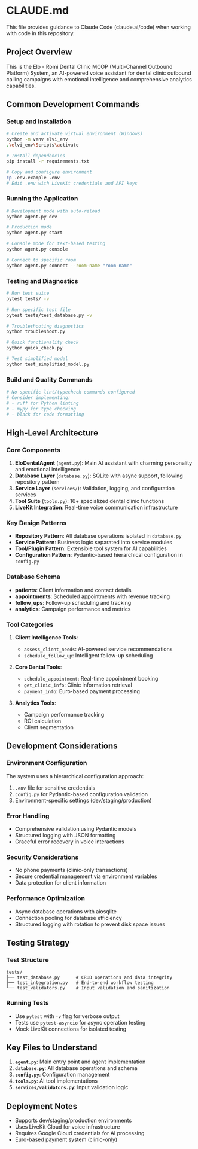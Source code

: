 # CLAUDE.md

This file provides guidance to Claude Code (claude.ai/code) when working with code in this repository.

## Project Overview

This is the Elo - Romi Dental Clinic MCOP (Multi-Channel Outbound Platform) System, an AI-powered voice assistant for dental clinic outbound calling campaigns with emotional intelligence and comprehensive analytics capabilities.

## Common Development Commands

### Setup and Installation
```bash
# Create and activate virtual environment (Windows)
python -m venv elvi_env
.\elvi_env\Scripts\activate

# Install dependencies
pip install -r requirements.txt

# Copy and configure environment
cp .env.example .env
# Edit .env with LiveKit credentials and API keys
```

### Running the Application
```bash
# Development mode with auto-reload
python agent.py dev

# Production mode
python agent.py start

# Console mode for text-based testing
python agent.py console

# Connect to specific room
python agent.py connect --room-name "room-name"
```

### Testing and Diagnostics
```bash
# Run test suite
pytest tests/ -v

# Run specific test file
pytest tests/test_database.py -v

# Troubleshooting diagnostics
python troubleshoot.py

# Quick functionality check
python quick_check.py

# Test simplified model
python test_simplified_model.py
```

### Build and Quality Commands
```bash
# No specific lint/typecheck commands configured
# Consider implementing:
# - ruff for Python linting
# - mypy for type checking
# - black for code formatting
```

## High-Level Architecture

### Core Components
1. **EloDentalAgent** (`agent.py`): Main AI assistant with charming personality and emotional intelligence
2. **Database Layer** (`database.py`): SQLite with async support, following repository pattern
3. **Service Layer** (`services/`): Validation, logging, and configuration services
4. **Tool Suite** (`tools.py`): 16+ specialized dental clinic functions
5. **LiveKit Integration**: Real-time voice communication infrastructure

### Key Design Patterns
- **Repository Pattern**: All database operations isolated in `database.py`
- **Service Pattern**: Business logic separated into service modules
- **Tool/Plugin Pattern**: Extensible tool system for AI capabilities
- **Configuration Pattern**: Pydantic-based hierarchical configuration in `config.py`

### Database Schema
- **patients**: Client information and contact details
- **appointments**: Scheduled appointments with revenue tracking
- **follow_ups**: Follow-up scheduling and tracking
- **analytics**: Campaign performance and metrics

### Tool Categories
1. **Client Intelligence Tools**:
   - `assess_client_needs`: AI-powered service recommendations
   - `schedule_follow_up`: Intelligent follow-up scheduling
   
2. **Core Dental Tools**:
   - `schedule_appointment`: Real-time appointment booking
   - `get_clinic_info`: Clinic information retrieval
   - `payment_info`: Euro-based payment processing

3. **Analytics Tools**:
   - Campaign performance tracking
   - ROI calculation
   - Client segmentation

## Development Considerations

### Environment Configuration
The system uses a hierarchical configuration approach:
1. `.env` file for sensitive credentials
2. `config.py` for Pydantic-based configuration validation
3. Environment-specific settings (dev/staging/production)

### Error Handling
- Comprehensive validation using Pydantic models
- Structured logging with JSON formatting
- Graceful error recovery in voice interactions

### Security Considerations
- No phone payments (clinic-only transactions)
- Secure credential management via environment variables
- Data protection for client information

### Performance Optimization
- Async database operations with aiosqlite
- Connection pooling for database efficiency
- Structured logging with rotation to prevent disk space issues

## Testing Strategy

### Test Structure
```
tests/
├── test_database.py      # CRUD operations and data integrity
├── test_integration.py   # End-to-end workflow testing
└── test_validators.py    # Input validation and sanitization
```

### Running Tests
- Use `pytest` with `-v` flag for verbose output
- Tests use `pytest-asyncio` for async operation testing
- Mock LiveKit connections for isolated testing

## Key Files to Understand

1. **`agent.py`**: Main entry point and agent implementation
2. **`database.py`**: All database operations and schema
3. **`config.py`**: Configuration management
4. **`tools.py`**: AI tool implementations
5. **`services/validators.py`**: Input validation logic

## Deployment Notes

- Supports dev/staging/production environments
- Uses LiveKit Cloud for voice infrastructure
- Requires Google Cloud credentials for AI processing
- Euro-based payment system (clinic-only)